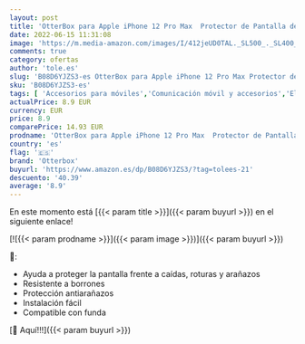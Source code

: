 ```yaml
---
layout: post
title: 'OtterBox para Apple iPhone 12 Pro Max  Protector de Pantalla de Cristal  Value Glass'
date: 2022-06-15 11:31:08
image: 'https://m.media-amazon.com/images/I/412jeUD0TAL._SL500_._SL400_.jpg'
comments: true
category: ofertas
author: 'tole.es'
slug: 'B08D6YJZS3-es OtterBox para Apple iPhone 12 Pro Max Protector de...'
sku: 'B08D6YJZS3-es'
tags: [ 'Accesorios para móviles','Comunicación móvil y accesorios','Electrónica','Mantenimiento, cuidado y reparaciones de teléfonos móviles','Protectores de pantalla para móviles','apple','iphone','otterbox','🇪🇸', ]
actualPrice: 8.9 EUR
currency: EUR
price: 8.9
comparePrice: 14.93 EUR
prodname: 'OtterBox para Apple iPhone 12 Pro Max  Protector de Pantalla de Cristal  Value Glass'
country: 'es'
flag: '🇪🇸'
brand: 'Otterbox'
buyurl: 'https://www.amazon.es/dp/B08D6YJZS3/?tag=tolees-21'
descuento: '40.39'
average: '8.9'
---
```


En este momento está [{{< param title >}}]({{< param buyurl >}}) en el siguiente enlace!

[![{{< param prodname >}}]({{< param image >}})]({{< param buyurl >}})

🔎:

- Ayuda a proteger la pantalla frente a caídas, roturas y arañazos
- Resistente a borrones
- Protección antiarañazos
- Instalación fácil
- Compatible con funda

[🛒 Aquí!!!]({{< param buyurl >}})
